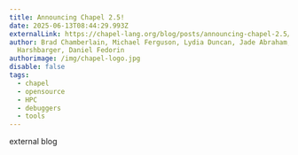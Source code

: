 ```yaml
---
title: Announcing Chapel 2.5!
date: 2025-06-13T08:44:29.993Z
externalLink: https://chapel-lang.org/blog/posts/announcing-chapel-2.5/
author: Brad Chamberlain, Michael Ferguson, Lydia Duncan, Jade Abraham, Ben
  Harshbarger, Daniel Fedorin
authorimage: /img/chapel-logo.jpg
disable: false
tags:
  - chapel
  - opensource
  - HPC
  - debuggers
  - tools
---
```

external blog
